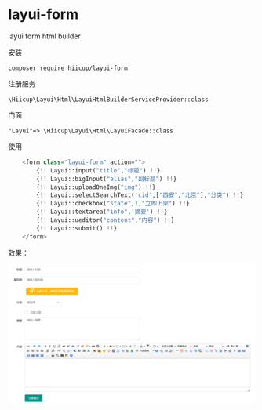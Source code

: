 # layui-form
layui form html builder

安装

    composer require hiicup/layui-form
    
注册服务

    \Hiicup\Layui\Html\LayuiHtmlBuilderServiceProvider::class
    
门面

    "Layui"=> \Hiicup\Layui\Html\LayuiFacade::class
    
使用

```php
    <form class="layui-form" action="">
        {!! Layui::input("title","标题") !!}
        {!! Layui::bigInput("alias","副标题") !!}
        {!! Layui::uploadOneImg("img") !!}
        {!! Layui::selectSearchText('cid',["西安","北京"],"分类") !!}
        {!! Layui::checkbox("state",1,"立即上架") !!}
        {!! Layui::textarea("info",'摘要') !!}
        {!! Layui::ueditor("content","内容") !!}
        {!! Layui::submit() !!}
    </form>
```


效果：

![form](resources/form.png)